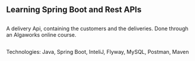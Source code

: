 ## Learning Spring Boot and Rest APIs

##

A delivery Api, containing the customers and the deliveries. Done through an Algaworks online course.

##

Technologies:
Java, Spring Boot, InteliJ, Flyway, MySQL, Postman, Maven

